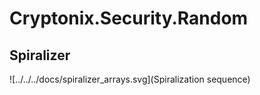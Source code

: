 ﻿# Cryptonix.Security.Random

## Spiralizer

![../../../docs/spiralizer_arrays.svg](Spiralization sequence)